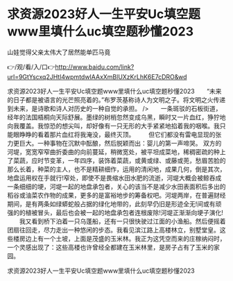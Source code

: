 # 求资源2023好人一生平安Uc填空题www里填什么uc填空题秒懂2023
山娃觉得父亲太伟大了居然能单匹马竟

👉/观/看/入/口👉http://www.baidu.com/link?url=9GtYscxq2JHtl4wpmtdwIAAxXmBlUXzKrLhK6E7cDRO&wd

求资源2023好人一生平安Uc填空题www里填什么uc填空题秒懂2023　　“未来的日子都是被语言的光芒照亮着的。”布罗茨基称诗人为文明之子。将文明之火传递到未来，是诗歌和诗人对历史的一种自觉的承担。
/>　　一条斑驳的石板街道，经年的法国梧桐向天际舒展。墨绿的树梢忽然变成乌黑，瞬时又一片血红，狰狞地向我覆盖。我惊恐的想尖叫，却好像有一只无形的大手紧紧地掐着我的咽喉。我只能眼睁睁的看着那片血红将我淹没，最终灭顶。
　　但它们都没有雷电显现的张力更巨大。一种事物在沉默中酝酿，然后脱颖而出：婴儿的第一声啼哭。
双方的河堤，宽宽窄窄曲折委曲的向前蔓延，稍微宽处，被平坦成菜地，稀稠密疏的种上了菜蔬，应时节变革，一年四序，装饰着菜蔬，或黄或绿、或藤或蔸，愁眉苦脸的那么长着，种菜的主人，也不是精耕细作，运用的清闲地，成果几何，倒是其次，地盘运用权在手就行!窄处，即使不是畏缩水田水肥的流逝，河堤大概会被鲸吞成一条细细的埂，河堤一起的地盘承包者，关心的该当不是减少水田表面积后多出的稻谷或油菜农作物的成果，更多的是富裕地步的筹备权吧。河堤两岸，在普遍财经期间，是有两条如绿蟒蛇般占据的绿化地带的，此刻早仍旧是形迹全无!间或有顽强的的植被冒头，最后也会被一起的地盘承包者连根废除!河堤正渐渐向埂子演化!
　　我又看到桥下泊着一只乌蓬船，还有一只很快驶过江面的小渔船。然后便摇着团扇往回走，尽力走出一种悠闲的步态。我看见滨江路上高楼林立，别墅堂皇。这些楼房边上有一个土坡，上面是茂盛的玉米林。我正为这凭空而来的庄稼纳闷时，一个灵感出现了：这些高楼也许曾经全都建在玉米林里，是房子占有了玉米的家园。

求资源2023好人一生平安Uc填空题www里填什么uc填空题秒懂2023
